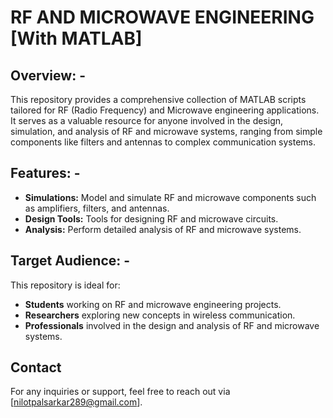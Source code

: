 # RF AND MICROWAVE ENGINEERING [With MATLAB]

## Overview: -
This repository provides a comprehensive collection of MATLAB scripts tailored for RF (Radio Frequency) and Microwave engineering applications. It serves as a valuable resource for anyone involved in the design, simulation, and analysis of RF and microwave systems, ranging from simple components like filters and antennas to complex communication systems.

## Features: -
- **Simulations:** Model and simulate RF and microwave components such as amplifiers, filters, and antennas.
- **Design Tools:** Tools for designing RF and microwave circuits.
- **Analysis:** Perform detailed analysis of RF and microwave systems.

## Target Audience: -
This repository is ideal for:
- **Students** working on RF and microwave engineering projects.
- **Researchers** exploring new concepts in wireless communication.
- **Professionals** involved in the design and analysis of RF and microwave systems.


## Contact
For any inquiries or support, feel free to reach out via [nilotpalsarkar289@gmail.com].
